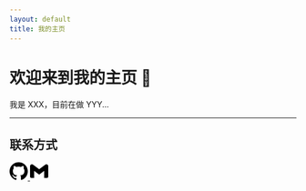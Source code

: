 ```yaml
---
layout: default
title: 我的主页
---
```


# 欢迎来到我的主页 👋

我是 XXX，目前在做 YYY...

---

## 联系方式

<a href="https://github.com/lzr-qifei" target="_blank">
  <img src="/assets/icons/github.svg" alt="GitHub" width="32" height="32">
</a>

<a href="mailto:your-email@example.com">
  <img src="/assets/icons/email.svg" alt="Email" width="32" height="32">
</a>
